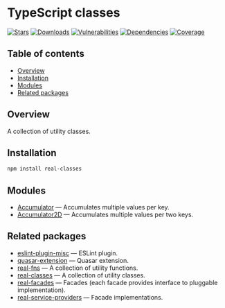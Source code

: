 # TypeScript classes

[![Stars](https://img.shields.io/github/stars/ilyub/real-classes)](https://github.com/ilyub/real-classes)
[![Downloads](https://img.shields.io/npm/dm/real-classes)](https://www.npmjs.com/package/real-classes)
[![Vulnerabilities](https://img.shields.io/snyk/vulnerabilities/npm/real-classes)](https://snyk.io/advisor/npm-package/real-classes)
[![Dependencies](https://img.shields.io/librariesio/release/npm/real-classes)](https://libraries.io/npm/real-classes)
[![Coverage](https://img.shields.io/sonar/coverage/ilyub_real-classes.svg?server=https%3A%2F%2Fsonarcloud.io)](https://sonarcloud.io/component_measures?id=ilyub_real-classes&metric=coverage)

## Table of contents

- [Overview](#overview)
- [Installation](#installation)
- [Modules](#modules)
- [Related packages](#related-packages)

## <a id="overview"></a>Overview

A collection of utility classes.

## <a id="installation"></a>Installation

```sh
npm install real-classes
```

## <a id="modules"></a>Modules

- [Accumulator](https://ilyub.github.io/real-classes/modules/Accumulator.html) &mdash; Accumulates multiple values per key.
- [Accumulator2D](https://ilyub.github.io/real-classes/modules/Accumulator2D.html) &mdash; Accumulates multiple values per two keys.

## <a id="related-packages"></a>Related packages

- [eslint-plugin-misc](https://www.npmjs.com/package/eslint-plugin-misc) &mdash; ESLint plugin.
- [quasar-extension](https://www.npmjs.com/package/quasar-extension) &mdash; Quasar extension.
- [real-fns](https://www.npmjs.com/package/real-fns) &mdash; A collection of utility functions.
- [real-classes](https://www.npmjs.com/package/real-classes) &mdash; A collection of utility classes.
- [real-facades](https://www.npmjs.com/package/real-facades) &mdash; Facades (each facade provides interface to pluggable implementation).
- [real-service-providers](https://www.npmjs.com/package/real-service-providers) &mdash; Facade implementations.
